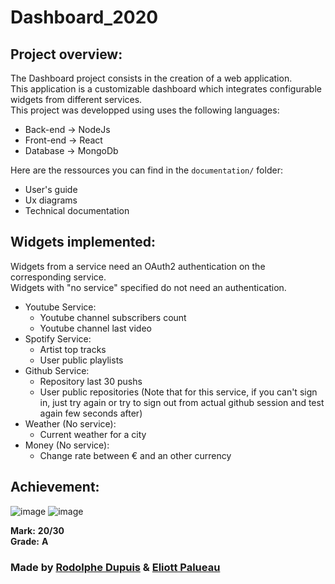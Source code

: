 # Dashboard_2020



## Project overview: 

The Dashboard project consists in the creation of a web application.  
This application is a customizable dashboard which integrates configurable widgets from different services.  
This project was developped using uses the following languages:  
- Back-end → NodeJs
- Front-end → React
- Database → MongoDb
  
Here are the ressources you can find in the `documentation/` folder:  
- User's guide 
- Ux diagrams
- Technical documentation

## Widgets implemented:  
Widgets from a service need an OAuth2 authentication on the corresponding service.  
Widgets with "no service" specified do not need an authentication.  
- Youtube Service:
  - Youtube channel subscribers count
  - Youtube channel last video
- Spotify Service:
  - Artist top tracks
  - User public playlists
- Github Service:
  - Repository last 30 pushs
  - User public repositories
  (Note that for this service, if you can't sign in, just try again or try to sign out from actual github session and test again few seconds after)
- Weather (No service):
  - Current weather for a city
- Money (No service):
  - Change rate between € and an other currency  
  
## Achievement:  
![image](https://user-images.githubusercontent.com/44638280/100334886-a0aa0000-2fd4-11eb-8d6f-e501d9ccd7f9.png)
![image](https://user-images.githubusercontent.com/44638280/100334953-b3243980-2fd4-11eb-8aca-c9d3fb543d0a.png)
 
**Mark:** **20/30**  
**Grade:** **A**  

### Made by [Rodolphe Dupuis](https://github.com/rodolphedps) & [Eliott Palueau](https://github.com/EliottPal)
